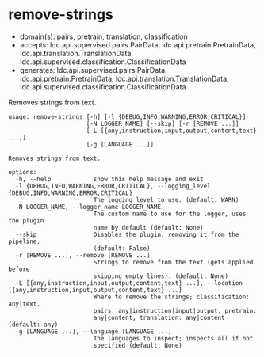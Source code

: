# remove-strings

* domain(s): pairs, pretrain, translation, classification
* accepts: ldc.api.supervised.pairs.PairData, ldc.api.pretrain.PretrainData, ldc.api.translation.TranslationData, ldc.api.supervised.classification.ClassificationData
* generates: ldc.api.supervised.pairs.PairData, ldc.api.pretrain.PretrainData, ldc.api.translation.TranslationData, ldc.api.supervised.classification.ClassificationData

Removes strings from text.

```
usage: remove-strings [-h] [-l {DEBUG,INFO,WARNING,ERROR,CRITICAL}]
                      [-N LOGGER_NAME] [--skip] [-r [REMOVE ...]]
                      [-L [{any,instruction,input,output,content,text} ...]]
                      [-g [LANGUAGE ...]]

Removes strings from text.

options:
  -h, --help            show this help message and exit
  -l {DEBUG,INFO,WARNING,ERROR,CRITICAL}, --logging_level {DEBUG,INFO,WARNING,ERROR,CRITICAL}
                        The logging level to use. (default: WARN)
  -N LOGGER_NAME, --logger_name LOGGER_NAME
                        The custom name to use for the logger, uses the plugin
                        name by default (default: None)
  --skip                Disables the plugin, removing it from the pipeline.
                        (default: False)
  -r [REMOVE ...], --remove [REMOVE ...]
                        Strings to remove from the text (gets applied before
                        skipping empty lines). (default: None)
  -L [{any,instruction,input,output,content,text} ...], --location [{any,instruction,input,output,content,text} ...]
                        Where to remove the strings; classification: any|text,
                        pairs: any|instruction|input|output, pretrain:
                        any|content, translation: any|content (default: any)
  -g [LANGUAGE ...], --language [LANGUAGE ...]
                        The languages to inspect; inspects all if not
                        specified (default: None)
```
